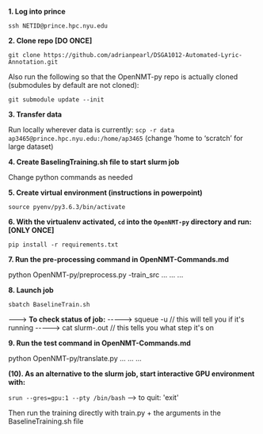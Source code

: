 **1. Log into prince**

`ssh NETID@prince.hpc.nyu.edu`

**2. Clone repo [DO ONCE]**

`git clone https://github.com/adrianpearl/DSGA1012-Automated-Lyric-Annotation.git`

Also run the following so that the OpenNMT-py repo is actually cloned (submodules by default are not cloned):

`git submodule update --init`

**3. Transfer data**

Run locally wherever data is currently:
`scp -r data ap3465@prince.hpc.nyu.edu:/home/ap3465`
(change ‘home to ‘scratch’ for large dataset)

**4. Create BaselingTraining.sh file to start slurm job**

Change python commands as needed

**5. Create virtual environment (instructions in powerpoint)**

`source pyenv/py3.6.3/bin/activate`

**6. With the virtualenv activated, `cd` into the `OpenNMT-py` directory and run: [ONLY ONCE]**

`pip install -r requirements.txt`

**7. Run the pre-processing command in OpenNMT-Commands.md**

python OpenNMT-py/preprocess.py -train_src ...
...
...

**8. Launch job**

`sbatch BaselineTrain.sh`

---> **To check status of job:**
-----> squeue -u <NETID>	// this will tell you if it's running
-----> cat slurm-<JOBID>.out	// this tells you what step it's on

**9. Run the test command in OpenNMT-Commands.md**

python OpenNMT-py/translate.py ...
...
...

**(10). As an alternative to the slurm job, start interactive GPU environment with:**

`srun --gres=gpu:1 --pty /bin/bash`
--> to quit: 'exit'

Then run the training directly with train.py + the arguments in the BaselineTraining.sh file
